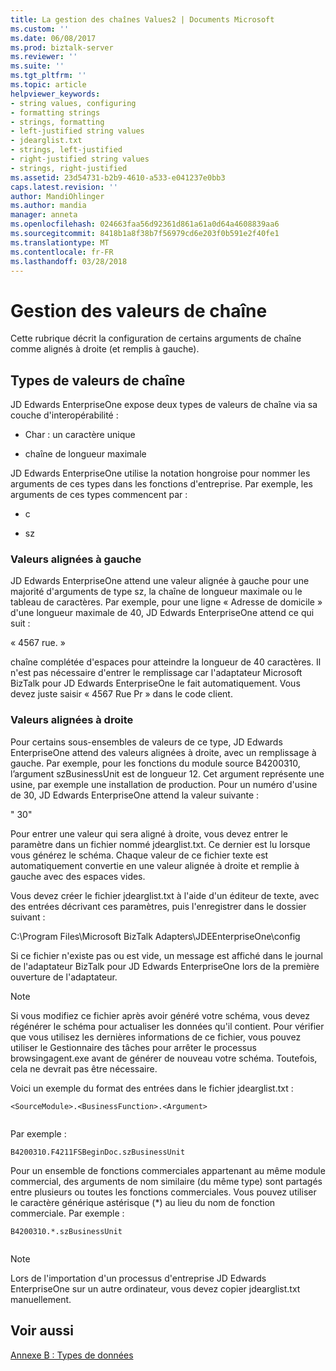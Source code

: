 ```yaml
---
title: La gestion des chaînes Values2 | Documents Microsoft
ms.custom: ''
ms.date: 06/08/2017
ms.prod: biztalk-server
ms.reviewer: ''
ms.suite: ''
ms.tgt_pltfrm: ''
ms.topic: article
helpviewer_keywords:
- string values, configuring
- formatting strings
- strings, formatting
- left-justified string values
- jdearglist.txt
- strings, left-justified
- right-justified string values
- strings, right-justified
ms.assetid: 23d54731-b2b9-4610-a533-e041237e0bb3
caps.latest.revision: ''
author: MandiOhlinger
ms.author: mandia
manager: anneta
ms.openlocfilehash: 024663faa56d92361d861a61a0d64a4608839aa6
ms.sourcegitcommit: 8418b1a8f38b7f56979cd6e203f0b591e2f40fe1
ms.translationtype: MT
ms.contentlocale: fr-FR
ms.lasthandoff: 03/28/2018
---
```

# <a name="handling-string-values"></a>Gestion des valeurs de chaîne
Cette rubrique décrit la configuration de certains arguments de chaîne comme alignés à droite (et remplis à gauche).  
  
## <a name="types-of-string-values"></a>Types de valeurs de chaîne  
 JD Edwards EnterpriseOne expose deux types de valeurs de chaîne via sa couche d'interopérabilité :  
  
-   Char : un caractère unique  
  
-   chaîne de longueur maximale  
  
 JD Edwards EnterpriseOne utilise la notation hongroise pour nommer les arguments de ces types dans les fonctions d'entreprise. Par exemple, les arguments de ces types commencent par :  
  
-   c  
  
-   sz  
  
### <a name="left-justified-values"></a>Valeurs alignées à gauche  
 JD Edwards EnterpriseOne attend une valeur alignée à gauche pour une majorité d'arguments de type sz, la chaîne de longueur maximale ou le tableau de caractères. Par exemple, pour une ligne « Adresse de domicile » d'une longueur maximale de 40, JD Edwards EnterpriseOne attend ce qui suit :  
  
 « 4567 rue. »  
  
 chaîne complétée d'espaces pour atteindre la longueur de 40 caractères. Il n'est pas nécessaire d'entrer le remplissage car l'adaptateur Microsoft BizTalk pour JD Edwards EnterpriseOne le fait automatiquement. Vous devez juste saisir « 4567 Rue Pr » dans le code client.  
  
### <a name="right-justified-values"></a>Valeurs alignées à droite  
 Pour certains sous-ensembles de valeurs de ce type, JD Edwards EnterpriseOne attend des valeurs alignées à droite, avec un remplissage à gauche. Par exemple, pour les fonctions du module source B4200310, l’argument szBusinessUnit est de longueur 12. Cet argument représente une usine, par exemple une installation de production. Pour un numéro d'usine de 30, JD Edwards EnterpriseOne attend la valeur suivante :  
  
 "           30"  
  
 Pour entrer une valeur qui sera aligné à droite, vous devez entrer le paramètre dans un fichier nommé jdearglist.txt. Ce dernier est lu lorsque vous générez le schéma. Chaque valeur de ce fichier texte est automatiquement convertie en une valeur alignée à droite et remplie à gauche avec des espaces vides.  
  
 Vous devez créer le fichier jdearglist.txt à l'aide d'un éditeur de texte, avec des entrées décrivant ces paramètres, puis l'enregistrer dans le dossier suivant :  
  
 C:\Program Files\Microsoft BizTalk Adapters\JDEEnterpriseOne\config  
  
 Si ce fichier n'existe pas ou est vide, un message est affiché dans le journal de l'adaptateur BizTalk pour JD Edwards EnterpriseOne lors de la première ouverture de l'adaptateur.  
  
> [!NOTE]
>  Si vous modifiez ce fichier après avoir généré votre schéma, vous devez régénérer le schéma pour actualiser les données qu'il contient. Pour vérifier que vous utilisez les dernières informations de ce fichier, vous pouvez utiliser le Gestionnaire des tâches pour arrêter le processus browsingagent.exe avant de générer de nouveau votre schéma. Toutefois, cela ne devrait pas être nécessaire.  
  
 Voici un exemple du format des entrées dans le fichier jdearglist.txt :  
  
```  
<SourceModule>.<BusinessFunction>.<Argument>  
  
```  
  
 Par exemple :  
  
```  
B4200310.F4211FSBeginDoc.szBusinessUnit  
```  
  
 Pour un ensemble de fonctions commerciales appartenant au même module commercial, des arguments de nom similaire (du même type) sont partagés entre plusieurs ou toutes les fonctions commerciales. Vous pouvez utiliser le caractère générique astérisque (*) au lieu du nom de fonction commerciale. Par exemple :  
  
```  
B4200310.*.szBusinessUnit  
  
```  
  
> [!NOTE]
>  Lors de l'importation d'un processus d'entreprise JD Edwards EnterpriseOne sur un autre ordinateur, vous devez copier jdearglist.txt manuellement.  
  
## <a name="see-also"></a>Voir aussi  
 [Annexe B : Types de données](../core/appendix-b-data-types.md)